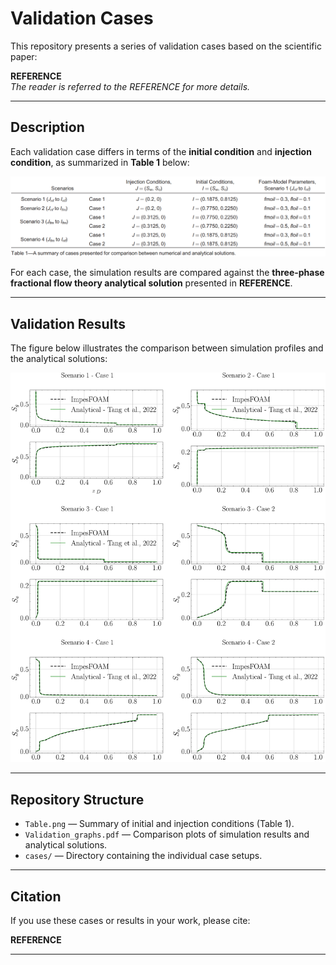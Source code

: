 # Validation Cases

This repository presents a series of validation cases based on the scientific paper:

**REFERENCE**  
*The reader is referred to the REFERENCE for more details.*

---

## Description

Each validation case differs in terms of the **initial condition** and **injection condition**, as summarized in **Table 1** below:

<img src="https://github.com/UnderMou/impesFoam3ph/blob/main/Examples/3phase/Lyu_Tang_Analytical/Table1.png" alt="Simulation cases" width="600">


For each case, the simulation results are compared against the **three-phase fractional flow theory analytical solution** presented in **REFERENCE**.

---

## Validation Results

The figure below illustrates the comparison between simulation profiles and the analytical solutions:

<img src="https://github.com/UnderMou/impesFoam3ph/blob/main/Examples/3phase/Lyu_Tang_Analytical/Validation_graphs.pdf" alt="Validation cases" width="600">

---

## Repository Structure

- `Table.png` — Summary of initial and injection conditions (Table 1).  
- `Validation_graphs.pdf` — Comparison plots of simulation results and analytical solutions.  
- `cases/` — Directory containing the individual case setups.  

---

## Citation

If you use these cases or results in your work, please cite:

**REFERENCE**

---
